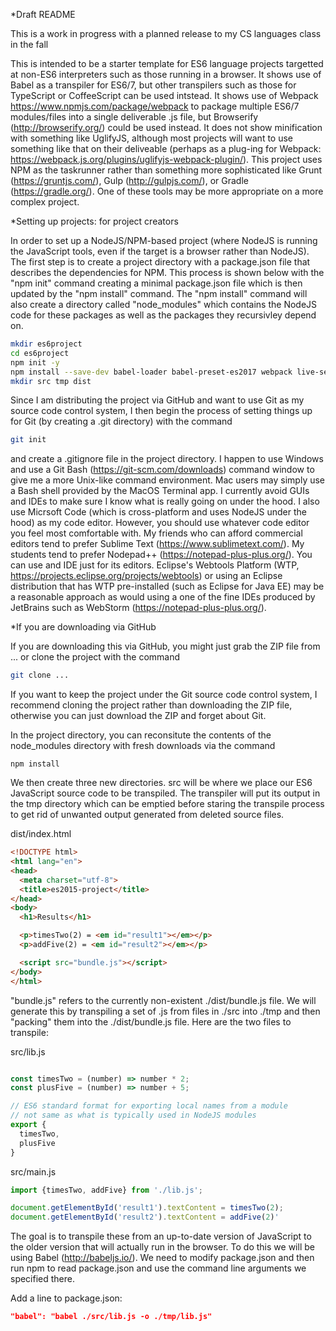 
*Draft README

This is a work in progress with a planned release to my CS languages class in the fall

This is intended to be a starter template for ES6 language projects targetted at non-ES6 interpreters
such as those running in a browser. It shows use of Babel as a transpiler for ES6/7, but other transpilers such
as those for TypeScript or CoffeeScript can be used intstead. It shows use of Webpack https://www.npmjs.com/package/webpack 
to package multiple
ES6/7 modules/files into a single deliverable .js file, but Browserify (http://browserify.org/) could be used instead. It does not
show minification with something like UglifyJS, although most projects will want to use something like
that on their deliveable (perhaps as a plug-ing for Webpack: https://webpack.js.org/plugins/uglifyjs-webpack-plugin/).
This project uses NPM as the taskrunner rather than something more sophisticated like Grunt (https://gruntjs.com/),
Gulp (http://gulpjs.com/), or Gradle (https://gradle.org/). One of these tools may be more appropriate on a more complex project.

*Setting up projects: for project creators

In order to set up a NodeJS/NPM-based project (where NodeJS is running the JavaScript tools, even if the
target is a browser rather than NodeJS). The first step is to create a project directory with a package.json
file that describes the dependencies for NPM. This process is shown below with the "npm init" command creating
a minimal package.json file which is then updated by the "npm install" command. The "npm install" command will
also create a directory called "node_modules" which contains the NodeJS code for these packages as well as the
packages they recursivley depend on.

```bash
mkdir es6project
cd es6project
npm init -y
npm install --save-dev babel-loader babel-preset-es2017 webpack live-server
mkdir src tmp dist
```

Since I am distributing the project via GitHub and want to use Git as my source code control system, I then
begin the process of setting things up for Git (by creating a .git directory) with the command

```bash
git init
```

and create a .gitignore file in the project directory. I happen to use Windows and use a Git Bash (https://git-scm.com/downloads)
command window to give me a more Unix-like command environment. Mac users may simply use a Bash shell provided by the MacOS Terminal
app. I currently avoid GUIs and IDEs to make sure I know what is really going on under the hood. I also use Micrsoft Code (which is
cross-platform and uses NodeJS under the hood) as my code editor. However, you should use whatever code editor you feel most comfortable
with. My friends who can afford commercial editors tend to prefer Sublime Text (https://www.sublimetext.com/). My students tend to
prefer Nodepad++ (https://notepad-plus-plus.org/). You can use and IDE just for its editors. Eclipse's Webtools Platform
(WTP, https://projects.eclipse.org/projects/webtools) or using
an Eclipse distribution that has WTP pre-installed (such as Eclipse for Java EE) may be a reasonable approach as would using a
one of the fine IDEs produced by JetBrains such as WebStorm (https://notepad-plus-plus.org/).

*If you are downloading via GitHub

If you are downloading this via GitHub, you might just grab the ZIP file from ... or clone the project with the command
```bash
git clone ...
```

If you want to keep the project under the Git source code control system, I recommend cloning the project rather than downloading
the ZIP file, otherwise you can just download the ZIP and forget about Git.

In the project directory, you can reconsitute the contents of the node_modules directory with fresh downloads via the command
```
npm install
```


We then create three new directories. src will be where we place our ES6 JavaScript
source code to be transpiled. The transpiler will put its output in the tmp directory
which can be emptied before staring the transpile process to get rid of unwanted output
generated from deleted source files.



dist/index.html

```html
<!DOCTYPE html>
<html lang="en">
<head>
  <meta charset="utf-8">
  <title>es2015-project</title>
</head>
<body>
  <h1>Results</h1>

  <p>timesTwo(2) = <em id="result1"></em></p>
  <p>addFive(2) = <em id="result2"></em></p>

  <script src="bundle.js"></script>
</body>
</html>
```

"bundle.js" refers to the currently non-existent ./dist/bundle.js file. We will
generate this by transpiling a set of .js from files in ./src into ./tmp and
then "packing" them into the ./dist/bundle.js file. Here are the two files to transpile:

src/lib.js

```javascript

const timesTwo = (number) => number * 2;
const plusFive = (number) => number + 5;

// ES6 standard format for exporting local names from a module
// not same as what is typically used in NodeJS modules
export {
  timesTwo,
  plusFive
}
```

src/main.js

```javascript
import {timesTwo, addFive} from './lib.js';

document.getElementById('result1').textContent = timesTwo(2);
document.getElementById('result2').textContent = addFive(2)'
```

The goal is to transpile these from an up-to-date version of JavaScript
to the older version that will actually run in the browser. To do this
we will be using Babel (http://babeljs.io/). We need to modify package.json
and then run npm to read package.json and use the command line arguments
we specified there.



Add a line to package.json:
```json
"babel": "babel ./src/lib.js -o ./tmp/lib.js"
```
